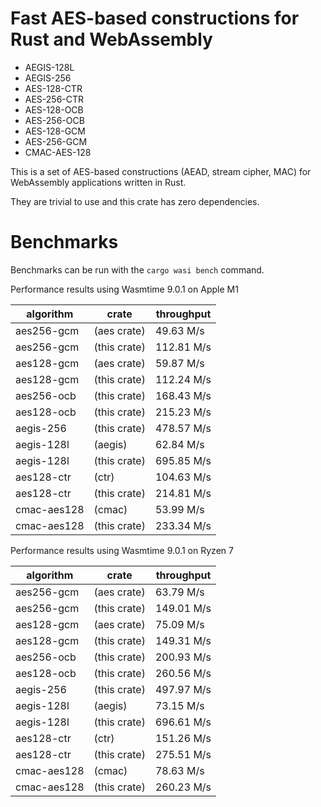 # Fast AES-based constructions for Rust and WebAssembly

* AEGIS-128L
* AEGIS-256
* AES-128-CTR
* AES-256-CTR
* AES-128-OCB
* AES-256-OCB
* AES-128-GCM
* AES-256-GCM
* CMAC-AES-128

This is a set of AES-based constructions (AEAD, stream cipher, MAC) for WebAssembly applications written in Rust.

They are trivial to use and this crate has zero dependencies.

# Benchmarks

Benchmarks can be run with the `cargo wasi bench` command.

Performance results using Wasmtime 9.0.1 on Apple M1

| algorithm   | crate        | throughput |
| ----------- | ------------ | ---------- |
| aes256-gcm  | (aes crate)  | 49.63 M/s  |
| aes256-gcm  | (this crate) | 112.81 M/s |
| aes128-gcm  | (aes crate)  | 59.87 M/s  |
| aes128-gcm  | (this crate) | 112.24 M/s |
| aes256-ocb  | (this crate) | 168.43 M/s |
| aes128-ocb  | (this crate) | 215.23 M/s |
| aegis-256   | (this crate) | 478.57 M/s |
| aegis-128l  | (aegis)      | 62.84 M/s  |
| aegis-128l  | (this crate) | 695.85 M/s |
| aes128-ctr  | (ctr)        | 104.63 M/s |
| aes128-ctr  | (this crate) | 214.81 M/s |
| cmac-aes128 | (cmac)       | 53.99 M/s  |
| cmac-aes128 | (this crate) | 233.34 M/s |

Performance results using Wasmtime 9.0.1 on Ryzen 7

| algorithm   | crate        | throughput |
| ----------- | ------------ | ---------- |
| aes256-gcm  | (aes crate)  | 63.79 M/s  |
| aes256-gcm  | (this crate) | 149.01 M/s |
| aes128-gcm  | (aes crate)  | 75.09 M/s  |
| aes128-gcm  | (this crate) | 149.31 M/s |
| aes256-ocb  | (this crate) | 200.93 M/s |
| aes128-ocb  | (this crate) | 260.56 M/s |
| aegis-256   | (this crate) | 497.97 M/s |
| aegis-128l  | (aegis)      | 73.15 M/s  |
| aegis-128l  | (this crate) | 696.61 M/s |
| aes128-ctr  | (ctr)        | 151.26 M/s |
| aes128-ctr  | (this crate) | 275.51 M/s |
| cmac-aes128 | (cmac)       | 78.63 M/s  |
| cmac-aes128 | (this crate) | 260.23 M/s |
